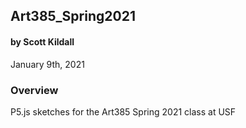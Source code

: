 ## Art385_Spring2021
#### by Scott Kildall
January 9th, 2021


### Overview
P5.js sketches for the Art385 Spring 2021 class at USF

 